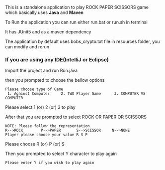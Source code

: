 This is a standalone application to play ROCK PAPER SCISSORS game which basically uses <b>Java</b> and <b>Maven</b>

To Run the application you can run either run.bat or run.sh in terminal

It has JUnit5 and  as a maven dependency

The application by default uses bobs_crypto.txt file in resources folder, you can modify and rerun

<h3>If you are using any IDE(IntelliJ or Eclipse)</h3>
Import the project and run Run.java

then you prompted to choose the bellow options

```
Please choose type of Game
 1. Against Computer     2. TWO Player Game      3. COMPUTER VS COMPUTER

```

Please select 1 (or)  2 (or) 3 to play

After that you are prompted to select ROCK OR PAPER OR SCISSORS

```
NOTE: Please follow the representation
R-->ROCK        P-->PAPER       S-->SCISSOR     N-->NONE
Player please choose your value R S P

```

Please choose R (or) P (or) S

Then you prompted to select Y character to play again
```
Please enter Y if you wish to play again
```